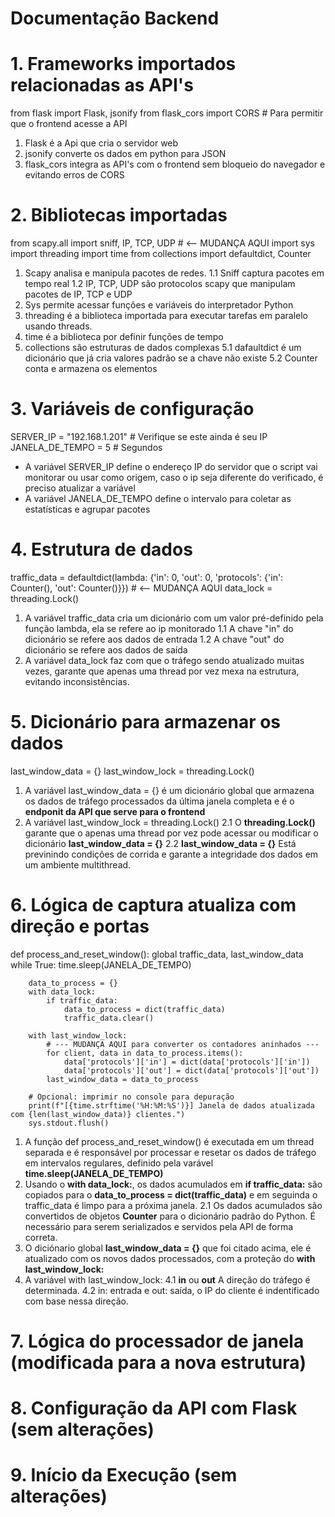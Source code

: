 # Documentação Backend

# 1. Frameworks importados relacionadas as API's

from flask import Flask, jsonify 
from flask_cors import CORS # Para permitir que o frontend acesse a API

1. Flask é a Api que cria o servidor web
2. jsonify converte os dados em python para JSON
3. flask_cors integra as API's com o frontend sem bloqueio do navegador e evitando erros de CORS

# 2. Bibliotecas importadas

from scapy.all import sniff, IP, TCP, UDP # <-- MUDANÇA AQUI
import sys
import threading
import time
from collections import defaultdict, Counter

1. Scapy analisa e manipula pacotes de redes.
   1.1 Sniff captura pacotes em tempo real
   1.2 IP, TCP, UDP são protocolos scapy que manipulam pacotes de IP, TCP e UDP
2. Sys permite acessar funções e variáveis do interpretador Python
3. threading é a biblioteca importada para executar tarefas em paralelo usando threads.
4. time é a biblioteca por definir funções de tempo
5. collections são estruturas de dados complexas
   5.1 dafaultdict é um dicionário que já cria valores padrão se a chave não existe
   5.2 Counter conta e armazena os elementos

# 3. Variáveis de configuração 
SERVER_IP = "192.168.1.201" # Verifique se este ainda é seu IP
JANELA_DE_TEMPO = 5 # Segundos

- A variável SERVER_IP define o endereço IP do servidor que o script vai monitorar ou usar como origem, caso o ip seja diferente do verificado, é preciso atualizar a variável
- A variável JANELA_DE_TEMPO define o intervalo para coletar as estatísticas e agrupar pacotes  

# 4. Estrutura de dados 

traffic_data = defaultdict(lambda: {'in': 0, 'out': 0, 'protocols': {'in': Counter(), 'out': Counter()}}) # <-- MUDANÇA AQUI
data_lock = threading.Lock()

1. A variável traffic_data cria um dicionário com um valor pré-definido pela função lambda, ela se refere ao ip monitorado
   1.1  A chave "in" do dicionário se refere aos dados de entrada
   1.2  A chave "out" do dicionário se refere aos dados de saída
2. A variável data_lock faz com que o tráfego sendo atualizado muitas vezes, garante que apenas uma thread por vez mexa na estrutura, evitando inconsistências.

# 5. Dicionário para armazenar os dados

last_window_data = {}
last_window_lock = threading.Lock()

1. A variável last_window_data = {} é um dicionário global que armazena os dados de tráfego processados da última janela completa e é o **endponit da API que serve para o frontend**
2. A variável last_window_lock = threading.Lock() 
   2.1 O **threading.Lock()** garante que o apenas uma thread por vez pode acessar ou modificar o dicionário **last_window_data = {}**
   2.2 **last_window_data = {}** Está previnindo condições de corrida e garante a integridade dos dados em um ambiente multithread.

# 6. Lógica de captura atualiza com direção e portas

def process_and_reset_window():
    global traffic_data, last_window_data
    while True:
        time.sleep(JANELA_DE_TEMPO)
        
        data_to_process = {}
        with data_lock:
            if traffic_data:
                data_to_process = dict(traffic_data)
                traffic_data.clear()

        with last_window_lock:
            # --- MUDANÇA AQUI para converter os contadores aninhados ---
            for client, data in data_to_process.items():
                data['protocols']['in'] = dict(data['protocols']['in'])
                data['protocols']['out'] = dict(data['protocols']['out'])
            last_window_data = data_to_process

        # Opcional: imprimir no console para depuração
        print(f"[{time.strftime('%H:%M:%S')}] Janela de dados atualizada com {len(last_window_data)} clientes.")
        sys.stdout.flush()

1. A função def process_and_reset_window() é executada em um thread separada e é responsável por processar e resetar os dados de tráfego em intervalos regulares, definido pela varável **time.sleep(JANELA_DE_TEMPO)**
2. Usando o **with data_lock:**, os dados acumulados em **if traffic_data:** são copiados para o **data_to_process = dict(traffic_data)** e em seguinda o traffic_data é limpo para a próxima janela.
   2.1 Os dados acumulados são convertidos de objetos **Counter** para o dicionário padrão do Python. É necessário para serem serializados e servidos pela API de forma correta.
3. O diciónario global **last_window_data = {}** que foi citado acima, ele é atualizado com os novos dados processados, com a proteção do **with last_window_lock:**
4. A variável with last_window_lock:
   4.1 **in** ou **out** A direção do tráfego é determinada.
   4.2 in: entrada e out: saída, o IP do cliente é indentificado com base nessa direção.


# 7. Lógica do processador de janela (modificada para a nova estrutura)


# 8. Configuração da API com Flask (sem alterações)


# 9. Início da Execução (sem alterações)
